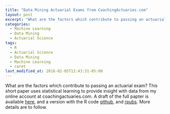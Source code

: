 ```yaml
---
title: "Data Mining Actuarial Exams from CoachingActuaries.com"
layout: post
excerpt: "What are the factors which contribute to passing an actuarial exam?  This short paper "
categories:
  - Machine Learning
  - Data Mining
  - Actuarial Science
tags:
  - R
  - Actuarial Science
  - Data Mining
  - Machine Learning
  - caret
last_modified_at: 2018-02-05T12:43:31-05:00
---
```


What are the factors which contribute to passing an actuarial exam?  This short paper uses statistical learning to provide insight with data from my online account at coachingactuaries.com.  A draft of the full papter is available [here](http://htmlpreview.github.com/?https://github.com/sdcastillo/Coaching-Actuaries-Article/blob/master/Actuarial_Exams.html), and a version with the R code [github](https://github.com/sdcastillo/Coaching-Actuaries-Article), and [rpubs](http://rpubs.com/samdcastillo/Actuarial-Exams-Full).  More details are to follow.
